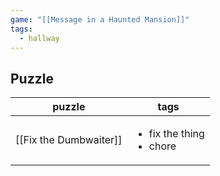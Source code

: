 ```yaml
---
game: "[[Message in a Haunted Mansion]]"
tags:
  - hallway
---
```

## Puzzle
<!-- QueryToSerialize: Table WITHOUT ID file.link as puzzle, tags from "content/03 MHM/Puzzles" where contains(environment,  [[]]) sort tags desc -->
<!-- SerializedQuery: Table WITHOUT ID file.link as puzzle, tags from "content/03 MHM/Puzzles" where contains(environment,  [[]]) sort tags desc -->

| puzzle                                                               | tags                                          |
| -------------------------------------------------------------------- | --------------------------------------------- |
| [[Fix the Dumbwaiter]] | <ul><li>fix the thing</li><li>chore</li></ul> |
<!-- SerializedQuery END -->